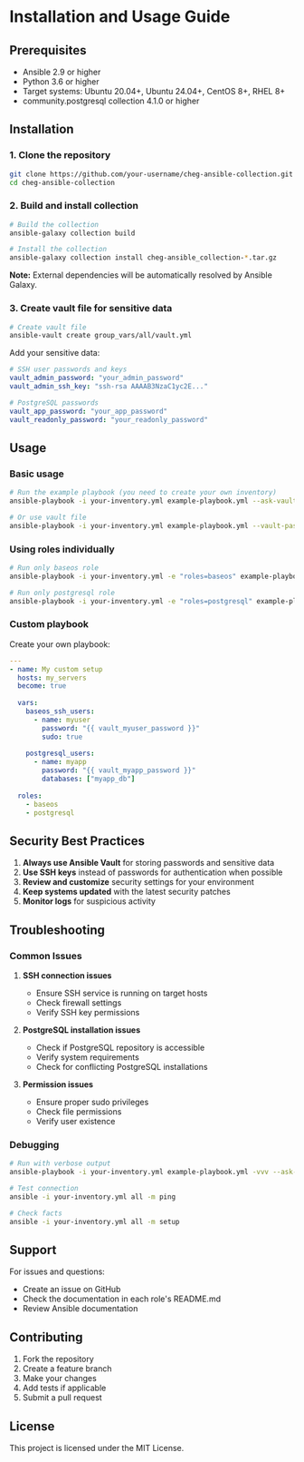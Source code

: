 # Installation and Usage Guide

## Prerequisites

- Ansible 2.9 or higher
- Python 3.6 or higher
- Target systems: Ubuntu 20.04+, Ubuntu 24.04+, CentOS 8+, RHEL 8+
- community.postgresql collection 4.1.0 or higher

## Installation

### 1. Clone the repository

```bash
git clone https://github.com/your-username/cheg-ansible-collection.git
cd cheg-ansible-collection
```

### 2. Build and install collection

```bash
# Build the collection
ansible-galaxy collection build

# Install the collection
ansible-galaxy collection install cheg-ansible_collection-*.tar.gz
```

**Note:** External dependencies will be automatically resolved by Ansible Galaxy.

### 3. Create vault file for sensitive data

```bash
# Create vault file
ansible-vault create group_vars/all/vault.yml
```

Add your sensitive data:

```yaml
# SSH user passwords and keys
vault_admin_password: "your_admin_password"
vault_admin_ssh_key: "ssh-rsa AAAAB3NzaC1yc2E..."

# PostgreSQL passwords
vault_app_password: "your_app_password"
vault_readonly_password: "your_readonly_password"
```

## Usage

### Basic usage

```bash
# Run the example playbook (you need to create your own inventory)
ansible-playbook -i your-inventory.yml example-playbook.yml --ask-vault-pass

# Or use vault file
ansible-playbook -i your-inventory.yml example-playbook.yml --vault-password-file ~/.vault_pass
```

### Using roles individually

```bash
# Run only baseos role
ansible-playbook -i your-inventory.yml -e "roles=baseos" example-playbook.yml --ask-vault-pass

# Run only postgresql role
ansible-playbook -i your-inventory.yml -e "roles=postgresql" example-playbook.yml --ask-vault-pass
```

### Custom playbook

Create your own playbook:

```yaml
---
- name: My custom setup
  hosts: my_servers
  become: true
  
  vars:
    baseos_ssh_users:
      - name: myuser
        password: "{{ vault_myuser_password }}"
        sudo: true
    
    postgresql_users:
      - name: myapp
        password: "{{ vault_myapp_password }}"
        databases: ["myapp_db"]
  
  roles:
    - baseos
    - postgresql
```

## Security Best Practices

1. **Always use Ansible Vault** for storing passwords and sensitive data
2. **Use SSH keys** instead of passwords for authentication when possible
3. **Review and customize** security settings for your environment
4. **Keep systems updated** with the latest security patches
5. **Monitor logs** for suspicious activity

## Troubleshooting

### Common Issues

1. **SSH connection issues**
   - Ensure SSH service is running on target hosts
   - Check firewall settings
   - Verify SSH key permissions

2. **PostgreSQL installation issues**
   - Check if PostgreSQL repository is accessible
   - Verify system requirements
   - Check for conflicting PostgreSQL installations

3. **Permission issues**
   - Ensure proper sudo privileges
   - Check file permissions
   - Verify user existence

### Debugging

```bash
# Run with verbose output
ansible-playbook -i your-inventory.yml example-playbook.yml -vvv --ask-vault-pass

# Test connection
ansible -i your-inventory.yml all -m ping

# Check facts
ansible -i your-inventory.yml all -m setup
```

## Support

For issues and questions:
- Create an issue on GitHub
- Check the documentation in each role's README.md
- Review Ansible documentation

## Contributing

1. Fork the repository
2. Create a feature branch
3. Make your changes
4. Add tests if applicable
5. Submit a pull request

## License

This project is licensed under the MIT License.
